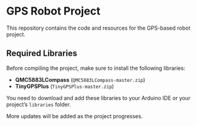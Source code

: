 # GPS Robot Project

This repository contains the code and resources for the GPS-based robot project.  

## Required Libraries  
Before compiling the project, make sure to install the following libraries:  

- **QMC5883LCompass** (`QMC5883LCompass-master.zip`)  
- **TinyGPSPlus** (`TinyGPSPlus-master.zip`)  

You need to download and add these libraries to your Arduino IDE or your project’s `libraries` folder.  

More updates will be added as the project progresses.  
